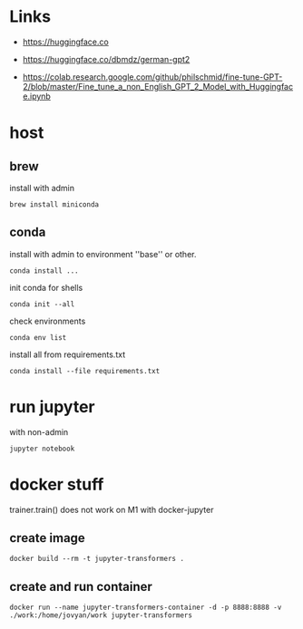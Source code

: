 # Links

- https://huggingface.co
- https://huggingface.co/dbmdz/german-gpt2

- https://colab.research.google.com/github/philschmid/fine-tune-GPT-2/blob/master/Fine_tune_a_non_English_GPT_2_Model_with_Huggingface.ipynb

# host

## brew

install with admin

```
brew install miniconda
```

## conda

install with admin to environment ''base'' or other.

```
conda install ... 
```

init conda for shells

```
conda init --all
```

check environments

```
conda env list
```

install all from requirements.txt

```
conda install --file requirements.txt
```

# run jupyter

with non-admin 

```
jupyter notebook
```

# docker stuff

trainer.train() does not work on M1 with docker-jupyter

## create image

```
docker build --rm -t jupyter-transformers .
```

## create and run container

```
docker run --name jupyter-transformers-container -d -p 8888:8888 -v ./work:/home/jovyan/work jupyter-transformers
```

